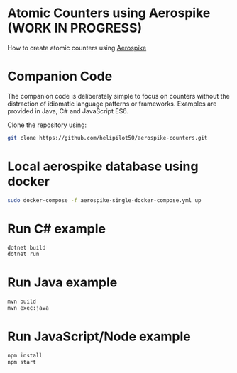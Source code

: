 # Atomic Counters using Aerospike (WORK IN PROGRESS)
How to create atomic counters using [Aerospike](www.aerospike.com)

# Companion Code
The companion code is deliberately simple to focus on counters without the distraction of idiomatic language patterns or frameworks. Examples are provided in Java, C# and JavaScript ES6.

Clone the repository using:
```bash
git clone https://github.com/helipilot50/aerospike-counters.git
```

# Local aerospike database using docker
```bash
sudo docker-compose -f aerospike-single-docker-compose.yml up
```
# Run C# example
```bash
dotnet build
dotnet run
```

# Run Java example
```bash
mvn build
mvn exec:java
```
# Run JavaScript/Node example
```bash
npm install
npm start
```
